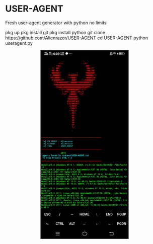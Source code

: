 # USER-AGENT
Fresh user-agent generator with python no limits

pkg up
pkg install git
pkg install python
git clone https://github.com/Alienrazor/USER-AGENT
cd USER-AGENT
python useragent.py







<p align="center">

<img src='https://github.com/Alienrazor/SS/blob/main/Screenshot_20230121_180957.jpg' style="height:600px;width:280px;" >
